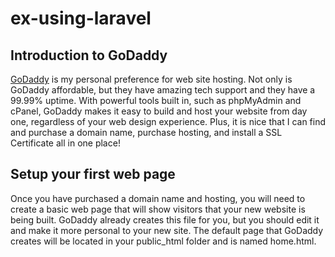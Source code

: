 # ex-using-laravel
## Introduction to GoDaddy

<a href="https://www.godaddy.com">GoDaddy</a> is my personal preference for web site hosting.  Not only is GoDaddy affordable, but they have amazing tech support and they have a 99.99% uptime.  With powerful tools built in, such as phpMyAdmin and cPanel, GoDaddy makes it easy to build and host your website from day one, regardless of your web design experience.  Plus, it is nice that I can find and purchase a domain name, purchase hosting, and install a SSL Certificate all in one place!

## Setup your first web page
Once you have purchased a domain name and hosting, you will need to create a basic web page that will show visitors that your new website is being built.  GoDaddy already creates this file for you, but you should edit it and make it more personal to your new site.  The default page that GoDaddy creates will be located in your public_html folder and is named home.html.

